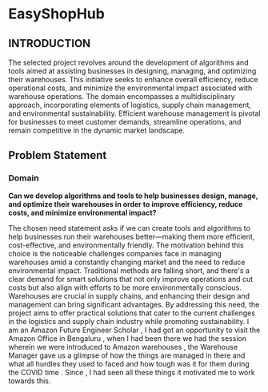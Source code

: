 # EasyShopHub
## **INTRODUCTION**

The selected project revolves around the development of algorithms and tools aimed at
assisting businesses in designing, managing, and optimizing their warehouses. This
initiative seeks to enhance overall efficiency, reduce operational costs, and minimize the
environmental impact associated with warehouse operations. The domain encompasses a
multidisciplinary approach, incorporating elements of logistics, supply chain management,
and environmental sustainability. Efficient warehouse management is pivotal for
businesses to meet customer demands, streamline operations, and remain competitive in
the dynamic market landscape.

## **Problem Statement**

### Domain

**Can we develop algorithms and tools to help businesses design, manage, and optimize
their warehouses in order to improve efficiency, reduce costs, and minimize
environmental impact?**


The chosen need statement asks if we can create tools and algorithms to help
businesses run their warehouses better—making them more efficient, cost-effective,
and environmentally friendly. The motivation behind this choice is the noticeable
challenges companies face in managing warehouses amid a constantly changing
market and the need to reduce environmental impact. Traditional methods are falling
short, and there's a clear demand for smart solutions that not only improve operations
and cut costs but also align with efforts to be more environmentally conscious.
Warehouses are crucial in supply chains, and enhancing their design and management
can bring significant advantages. By addressing this need, the project aims to offer
practical solutions that cater to the current challenges in the logistics and supply chain
industry while promoting sustainability. I am an Amazon Future Engineer Scholar , I
had got an opportunity to visit the Amazon Office in Bengaluru , when I had been there
we had the session wherein we were introduced to Amazon warehouses , the
Warehouse Manager gave us a glimpse of how the things are managed in there and
what all hurdles they used to faced and how tough was it for them during the COVID
time . Since , I had seen all these things it motivated me to work towards this.
